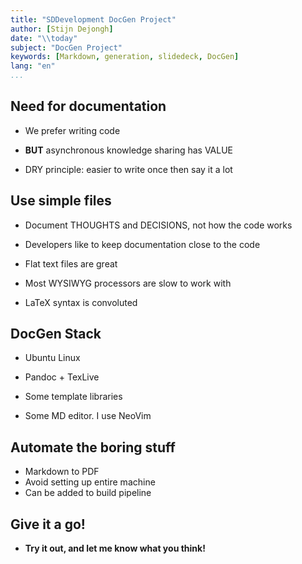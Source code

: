 ```yaml
---
title: "SDDevelopment DocGen Project"
author: [Stijn Dejongh]
date: "\\today"
subject: "DocGen Project"
keywords: [Markdown, generation, slidedeck, DocGen]
lang: "en"
...
```


## Need for documentation

 - We prefer writing code

 - **BUT** asynchronous knowledge sharing has VALUE

 - DRY principle: easier to write once then say it a lot


## Use simple files

 - Document THOUGHTS and DECISIONS, not how the code works

 - Developers like to keep documentation close to the code

 - Flat text files are great

 - Most WYSIWYG processors are slow to work with

 - LaTeX syntax is convoluted

## DocGen Stack

 - Ubuntu Linux

 - Pandoc + TexLive

 - Some template libraries

 - Some MD editor. I use NeoVim

## Automate the boring stuff

 - Markdown to PDF
 - Avoid setting up entire machine
 - Can be added to build pipeline

## Give it a go!

  - **Try it out, and let me know what you think!**
